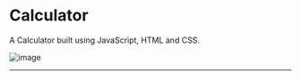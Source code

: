 # Calculator
A Calculator built using JavaScript, HTML and CSS.

![image](https://github.com/Robert873/Calculator/assets/77389640/c9c6c449-5b74-4cee-8048-e7c3b2283f56)
****
